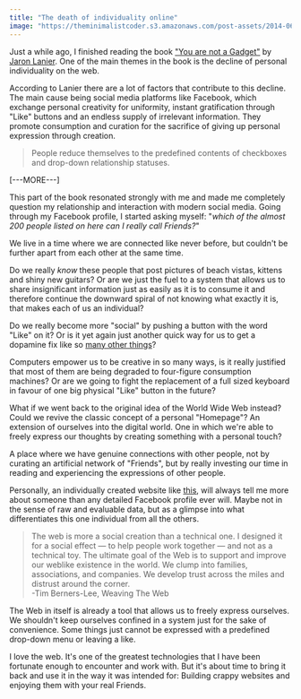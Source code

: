 ```yaml
---
title: "The death of individuality online"
image: "https://theminimalistcoder.s3.amazonaws.com/post-assets/2014-06-12/death_image.jpg"
---
```

Just a while ago, I finished reading the book ["You are not a Gadget"][1] by [Jaron Lanier][2]. One of the main themes in the book is the decline of personal individuality on the web.

According to Lanier there are a lot of factors that contribute to this decline. The main cause being social media platforms like Facebook, which exchange personal creativity for uniformity, instant gratification through "Like" buttons and an endless supply of irrelevant information. They promote consumption and curation for the sacrifice of giving up personal expression through creation. 

> People reduce themselves to the predefined contents of checkboxes and drop-down relationship statuses.

[---MORE---]

This part of the book resonated strongly with me and made me completely question my relationship and interaction with modern social media. 
Going through my Facebook profile, I started asking myself: "*which of the almost 200 people listed on here can I really call Friends?*"

We live in a time where we are connected like never before, but couldn't be further apart from each other at the same time.

Do we really *know* these people that post pictures of beach vistas, kittens and shiny new guitars? Or are we just the fuel to a system that allows us to share insignificant information just as easily as it is to consume it and therefore continue the downward spiral of not knowing what exactly it is, that makes each of us an individual?

Do we really become more "social" by pushing a button with the word "Like" on it? Or is it yet again just another quick way for us to get a dopamine fix like so [many other things][3]?

Computers empower us to be creative in so many ways, is it really justified that most of them are being degraded to four-figure consumption machines? Or are we going to fight the replacement of a full sized keyboard in favour of one big physical "Like" button in the future?

What if we went back to the original idea of the World Wide Web instead? Could we revive the classic concept of a personal "Homepage"? An extension of ourselves into the digital world. One in which we're able to freely express our thoughts by creating something with a personal touch?

A place where we have genuine connections with other people, not by curating an artificial network of "Friends", but by really investing our time in reading and experiencing the expressions of other people. 

Personally, an individually created website like [this][4], will always tell me more about someone than any detailed Facebook profile ever will. Maybe not in the sense of raw and evaluable data, but as a glimpse into what differentiates this one individual from all the others.

> The web is more a social creation than a technical one. I designed it for a social effect — to help people work together — and not as a technical toy. The ultimate goal of the Web is to support and improve our weblike existence in the world. We clump into families, associations, and companies. We develop trust across the miles and distrust around the corner.  
>	 -Tim Berners-Lee, Weaving The Web
	
The Web in itself is already a tool that allows us to freely express ourselves. We shouldn't keep ourselves confined in a system just for the sake of convenience. Some things just cannot be expressed with a predefined drop-down menu or leaving a like.

I love the web. It's one of the greatest technologies that I have been fortunate enough to encounter and work with. But it's about time to bring it back and use it in the way it was intended for: Building crappy websites and enjoying them with your real Friends.

[1]:	https://www.goodreads.com/book/show/6683549-you-are-not-a-gadget
[2]:	https://www.goodreads.com/author/show/3010868.Jaron_Lanier
[3]:	https://www.youtube.com/watch?v=wSF82AwSDiU
[4]:	http://danielpuglisi.com
